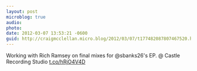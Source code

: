 ```yaml
---
layout: post
microblog: true
audio: 
photo: 
date: 2012-03-07 13:53:21 -0600
guid: http://craigmcclellan.micro.blog/2012/03/07/t177482087807467520.html
---
```

Working with Rich Ramsey on final mixes for @sbanks26's EP.   @ Castle Recording Studio [t.co/hRjO4V4D](http://t.co/hRjO4V4D)
